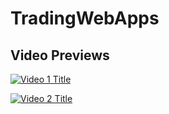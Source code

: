 # TradingWebApps

## Video Previews

[![Video 1 Title](https://img.youtube.com/vi/J6oYHpuUuzw/0.jpg)](https://www.youtube.com/watch?v=J6oYHpuUuzw)

[![Video 2 Title](https://img.youtube.com/vi/aN5iXE8GX5g/0.jpg)](https://www.youtube.com/watch?v=aN5iXE8GX5g)
